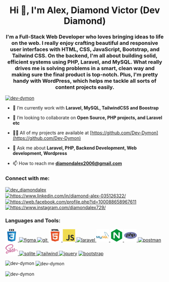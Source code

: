 <h1 align="center">Hi 👋, I'm Alex, Diamond Victor (Dev Diamond)</h1>
<h3 align="center">I'm a Full-Stack Web Developer who loves bringing ideas to life on the web. I really enjoy crafting beautiful and responsive user interfaces with HTML, CSS, JavaScript, Bootstrap, and Tailwind CSS. On the backend, I'm all about building solid, efficient systems using PHP, Laravel, and MySQL. What really drives me is solving problems in a smart, clean way and making sure the final product is top-notch. Plus, I'm pretty handy with WordPress, which helps me tackle all sorts of content projects easily.</h3>

<p align="left"> <a href="https://github.com/ryo-ma/github-profile-trophy"><img src="https://github-profile-trophy.vercel.app/?username=dev-dymon" alt="dev-dymon" /></a> </p>

- 🔭 I’m currently work with **Laravel, MySQL, TailwindCSS and Boostrap**

- 👯 I’m looking to collaborate on **Open Source, PHP projects, and Laravel etc**

- 👨‍💻 All of my projects are available at [https://github.com/Dev-Dymon](https://github.com/Dev-Dymon)

- 💬 Ask me about **Laravel, PHP, Backend Development, Web development, Wordpress**

- 📫 How to reach me **diamondalex2006@gmail.com**

<h3 align="left">Connect with me:</h3>
<p align="left">
<a href="https://twitter.com/dev_diamondalex" target="blank"><img align="center" src="https://raw.githubusercontent.com/rahuldkjain/github-profile-readme-generator/master/src/images/icons/Social/twitter.svg" alt="dev_diamondalex" height="30" width="40" /></a>
<a href="https://www.linkedin.com/in/diamond-alex-035126322/" target="blank"><img align="center" src="https://raw.githubusercontent.com/rahuldkjain/github-profile-readme-generator/master/src/images/icons/Social/linked-in-alt.svg" alt="https://www.linkedin.com/in/diamond-alex-035126322/" height="30" width="40" /></a>
<a href="https://web.facebook.com/profile.php?id=100088658967611" target="blank"><img align="center" src="https://raw.githubusercontent.com/rahuldkjain/github-profile-readme-generator/master/src/images/icons/Social/facebook.svg" alt="https://web.facebook.com/profile.php?id=100088658967611" height="30" width="40" /></a>
<a href="https://www.instagram.com/diamondalex729/" target="blank"><img align="center" src="https://raw.githubusercontent.com/rahuldkjain/github-profile-readme-generator/master/src/images/icons/Social/instagram.svg" alt="https://www.instagram.com/diamondalex729/" height="30" width="40" /></a>
</p>

<h3 align="left">Languages and Tools:</h3>
<p align="left"> <a href="https://www.w3schools.com/css/" target="_blank" rel="noreferrer"> <img src="https://raw.githubusercontent.com/devicons/devicon/master/icons/css3/css3-original-wordmark.svg" alt="css3" width="40" height="40"/> </a> <a href="https://www.figma.com/" target="_blank" rel="noreferrer"> <img src="https://www.vectorlogo.zone/logos/figma/figma-icon.svg" alt="figma" width="40" height="40"/> </a> <a href="https://git-scm.com/" target="_blank" rel="noreferrer"> <img src="https://www.vectorlogo.zone/logos/git-scm/git-scm-icon.svg" alt="git" width="40" height="40"/> </a> <a href="https://www.w3.org/html/" target="_blank" rel="noreferrer"> <img src="https://raw.githubusercontent.com/devicons/devicon/master/icons/html5/html5-original-wordmark.svg" alt="html5" width="40" height="40"/> </a> <a href="https://developer.mozilla.org/en-US/docs/Web/JavaScript" target="_blank" rel="noreferrer"> <img src="https://raw.githubusercontent.com/devicons/devicon/master/icons/javascript/javascript-original.svg" alt="javascript" width="40" height="40"/> </a> <a href="https://laravel.com/" target="_blank" rel="noreferrer"> <img src="https://cdn.jsdelivr.net/gh/devicons/devicon@latest/icons/laravel/laravel-original.svg" alt="laravel" width="40" height="40"/> </a> <a href="https://www.mysql.com/" target="_blank" rel="noreferrer"> <img src="https://raw.githubusercontent.com/devicons/devicon/master/icons/mysql/mysql-original-wordmark.svg" alt="mysql" width="40" height="40"/> </a> <a href="https://www.nginx.com" target="_blank" rel="noreferrer"> <img src="https://raw.githubusercontent.com/devicons/devicon/master/icons/nginx/nginx-original.svg" alt="nginx" width="40" height="40"/> </a> <a href="https://www.php.net" target="_blank" rel="noreferrer"> <img src="https://raw.githubusercontent.com/devicons/devicon/master/icons/php/php-original.svg" alt="php" width="40" height="40"/> </a> <a href="https://postman.com" target="_blank" rel="noreferrer"> <img src="https://www.vectorlogo.zone/logos/getpostman/getpostman-icon.svg" alt="postman" width="40" height="40"/> </a> <a href="https://sass-lang.com" target="_blank" rel="noreferrer"> <img src="https://raw.githubusercontent.com/devicons/devicon/master/icons/sass/sass-original.svg" alt="sass" width="40" height="40"/> </a> <a href="https://www.sqlite.org/" target="_blank" rel="noreferrer"> <img src="https://www.vectorlogo.zone/logos/sqlite/sqlite-icon.svg" alt="sqlite" width="40" height="40"/> </a> <a href="https://tailwindcss.com/" target="_blank" rel="noreferrer"> <img src="https://www.vectorlogo.zone/logos/tailwindcss/tailwindcss-icon.svg" alt="tailwind" width="40" height="40"/> </a>
<a href="https://jquery.com/" ><img src="https://cdn.jsdelivr.net/gh/devicons/devicon@latest/icons/jquery/jquery-original.svg"  alt="jquery" width="40" height="40"/></a> <a href="https://getbootstrap.com/" >
            <img src="https://cdn.jsdelivr.net/gh/devicons/devicon@latest/icons/bootstrap/bootstrap-original.svg"  alt="bootstrap" width="40" height="40"/>
          </a>
</p>

<p><img align="left" src="https://github-readme-stats.vercel.app/api/top-langs?username=dev-dymon&show_icons=true&locale=en&layout=compact" alt="dev-dymon" /></p>

<p>&nbsp;<img align="center" src="https://github-readme-stats.vercel.app/api?username=dev-dymon&show_icons=true&locale=en" alt="dev-dymon" /></p>

<p><img align="center" src="https://github-readme-streak-stats.herokuapp.com/?user=dev-dymon&" alt="dev-dymon" /></p>
